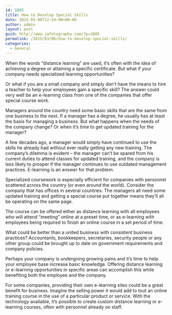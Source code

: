 ```yaml
---
id: 1885
title: How to Develop Special Skills
date: 2015-03-06T12:54:00+00:00
author: admin
layout: post
guid: http://www.jafotography.com/?p=1885
permalink: /2015/03/06/how-to-develop-special-skills/
categories:
  - General
---
```

When the words &#8220;distance learning&#8221; are used, it&#8217;s often with the idea of achieving a degree or attaining a specific certificate. But what if your company needs specialized learning opportunities?

Or what if you are a small company and simply don&#8217;t have the means to hire a teacher to help your employees gain a specific skill? The answer could very well be an e-learning class from one of the companies that offer special course work.

Managers around the country need some basic skills that are the same from one business to the next. If a manager has a degree, he usually has at least the basis for managing a business. But what happens when the needs of the company change? Or when it&#8217;s time to get updated training for the manager?

A few decades ago, a manager would simply have continued to use the skills he already had without ever really getting any new training. The company&#8217;s dilemma is evident &#8211; the manager can&#8217;t be spared from his current duties to attend classes for updated training, and the company is less likely to prosper if the manager continues to use outdated management practices. E-learning is an answer for that problem.

Specialized coursework is especially efficient for companies with personnel scattered across the country (or even around the world). Consider the company that has offices in several countries. The managers all need some updated training and getting a special course put together means they&#8217;ll all be operating on the same page.

The course can be offered either as distance learning with all employees who will attend &#8220;meeting&#8221; online at a preset time, or as e-learning with employees being required to finish an online course in a set period of time.

What could be better than a united business with consistent business practices? Accountants, bookkeepers, secretaries, security people or any other group could be brought up to date on government requirements and company policies.

Perhaps your company is undergoing growing pains and it&#8217;s time to help your employee base increase basic knowledge. Offering distance learning or e-learning opportunities in specific areas can accomplish this while benefiting both the employee and the company.

For some companies, providing their own e-learning sites could be a great benefit for business. Imagine the selling power it would add to tout an online training course in the use of a particular product or service. With the technology available, it&#8217;s possible to create custom distance learning or e-learning courses, often with personnel already on staff.